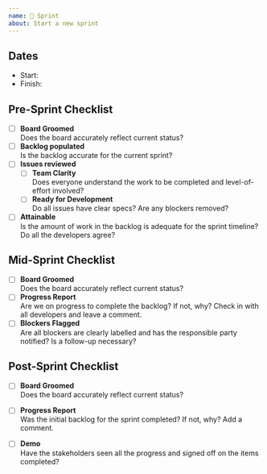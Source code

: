 ```yaml
---
name: 🏁 Sprint
about: Start a new sprint
---
```


## Dates

* Start: 
* Finish: 
<!-- Add any other important dates here. Demos, deadlines, deployments, etc. -->

## Pre-Sprint Checklist

* [ ] **Board Groomed**  
  Does the board accurately reflect current status?
* [ ] **Backlog populated**  
  Is the backlog accurate for the current sprint?
* [ ] **Issues reviewed**  
  * [ ] **Team Clarity**  
    Does everyone understand the work to be completed and level-of-effort involved?
  * [ ] **Ready for Development**  
    Do all issues have clear specs? Are any blockers removed?
* [ ] **Attainable**  
  Is the amount of work in the backlog is adequate for the sprint timeline? Do all the developers agree?

## Mid-Sprint Checklist

* [ ] **Board Groomed**  
  Does the board accurately reflect current status?
* [ ] **Progress Report**  
  Are we on progress to complete the backlog? If not, why? Check in with all developers and leave a comment.
* [ ] **Blockers Flagged**  
  Are all blockers are clearly labelled and has the responsible party notified? Is a follow-up necessary?

## Post-Sprint Checklist

* [ ] **Board Groomed**  
  Does the board accurately reflect current status?
* [ ] **Progress Report**  
  Was the initial backlog for the sprint completed? If not, why? Add a comment.
* [ ] **Demo**  
  Have the stakeholders seen all the progress and signed off on the items completed?

